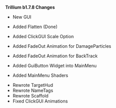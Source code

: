**Trillium b1.7.8 Changes**
+ New GUI
+ Added Flatten (Done)
+ Added ClickGUI Scale Option
+ Added FadeOut Animation for DamageParticles
+ Added FadeOut Animation for BackTrack

+ Added GuiButton Widget into MainMenu
+ Added MainMenu Shaders

* Rewrote TargetHud
* Rewrote NameTags
* Rewrote Scaffold
* Fixed ClickGUI Animations
